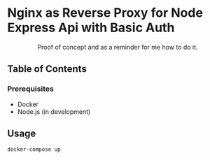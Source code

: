 # Nginx as Reverse Proxy for Node Express Api with Basic Auth

<p align="center"> Proof of concept and as a reminder for me how to do it.
    <br> 
</p>

## Table of Contents

### Prerequisites

- Docker
- Node.js (in development)

## Usage

```bash
docker-compose up
```

